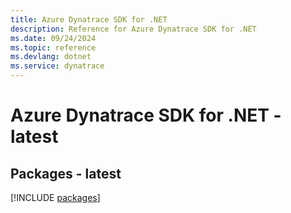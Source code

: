 ```yaml
---
title: Azure Dynatrace SDK for .NET
description: Reference for Azure Dynatrace SDK for .NET
ms.date: 09/24/2024
ms.topic: reference
ms.devlang: dotnet
ms.service: dynatrace
---
```

# Azure Dynatrace SDK for .NET - latest
## Packages - latest
[!INCLUDE [packages](dynatrace-index.md)]